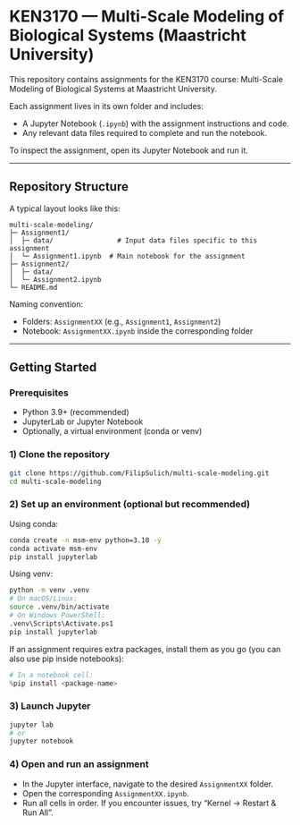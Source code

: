 # KEN3170 — Multi-Scale Modeling of Biological Systems (Maastricht University)

This repository contains assignments for the KEN3170 course: Multi-Scale Modeling of Biological Systems at Maastricht University.

Each assignment lives in its own folder and includes:
- A Jupyter Notebook (`.ipynb`) with the assignment instructions and code.
- Any relevant data files required to complete and run the notebook.

To inspect the assignment, open its Jupyter Notebook and run it.

---

## Repository Structure

A typical layout looks like this:
```
multi-scale-modeling/
├─ Assignment1/
│  ├─ data/                # Input data files specific to this assignment
│  └─ Assignment1.ipynb  # Main notebook for the assignment
├─ Assignment2/
│  ├─ data/
│  └─ Assignment2.ipynb
└─ README.md
```

Naming convention:
- Folders: `AssignmentXX` (e.g., `Assignment1`, `Assignment2`)
- Notebook: `AssignmentXX.ipynb` inside the corresponding folder

---

## Getting Started

### Prerequisites
- Python 3.9+ (recommended)
- JupyterLab or Jupyter Notebook
- Optionally, a virtual environment (conda or venv)

### 1) Clone the repository
```bash
git clone https://github.com/FilipSulich/multi-scale-modeling.git
cd multi-scale-modeling
```

### 2) Set up an environment (optional but recommended)

Using conda:
```bash
conda create -n msm-env python=3.10 -y
conda activate msm-env
pip install jupyterlab
```

Using venv:
```bash
python -m venv .venv
# On macOS/Linux:
source .venv/bin/activate
# On Windows PowerShell:
.venv\Scripts\Activate.ps1
pip install jupyterlab
```

If an assignment requires extra packages, install them as you go (you can also use pip inside notebooks):
```python
# In a notebook cell:
%pip install <package-name>
```

### 3) Launch Jupyter
```bash
jupyter lab
# or
jupyter notebook
```

### 4) Open and run an assignment
- In the Jupyter interface, navigate to the desired `AssignmentXX` folder.
- Open the corresponding `AssignmentXX.ipynb`.
- Run all cells in order. If you encounter issues, try “Kernel -> Restart & Run All”.
